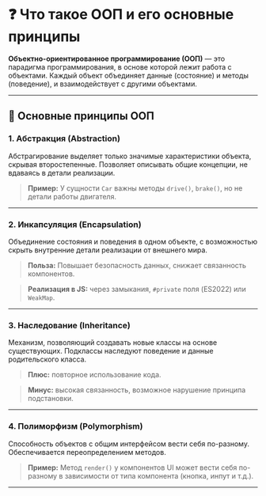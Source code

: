# ❓ Что такое ООП и его основные принципы

**Объектно-ориентированное программирование (ООП)** — это парадигма программирования, в основе которой лежит работа с объектами. Каждый объект объединяет данные (состояние) и методы (поведение), и взаимодействует с другими объектами.

---

## 🔑 Основные принципы ООП

### 1. Абстракция (Abstraction)

Абстрагирование выделяет только значимые характеристики объекта, скрывая второстепенные. Позволяет описывать общие концепции, не вдаваясь в детали реализации.

> **Пример:** У сущности `Car` важны методы `drive()`, `brake()`, но не детали работы двигателя.

---

### 2. Инкапсуляция (Encapsulation)

Объединение состояния и поведения в одном объекте, с возможностью скрыть внутренние детали реализации от внешнего мира.

> **Польза:** Повышает безопасность данных, снижает связанность компонентов.

> **Реализация в JS:** через замыкания, `#private` поля (ES2022) или `WeakMap`.

---

### 3. Наследование (Inheritance)

Механизм, позволяющий создавать новые классы на основе существующих. Подклассы наследуют поведение и данные родительского класса.

> **Плюс:** повторное использование кода.

> **Минус:** высокая связанность, возможное нарушение принципа подстановки.

---

### 4. Полиморфизм (Polymorphism)

Способность объектов с общим интерфейсом вести себя по-разному. Обеспечивается переопределением методов.

> **Пример:** Метод `render()` у компонентов UI может вести себя по-разному в зависимости от типа компонента (кнопка, инпут и т.д.).

---
